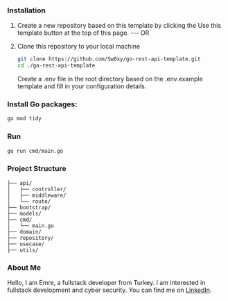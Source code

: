 ### Installation

1.  Create a new repository based on this template by clicking the Use this template button at the top of this page.
--- OR
2. Clone this repository to your local machine
    ```bash
    git clone https://github.com/Sw0xy/go-rest-api-template.git
    cd ./go-rest-api-template
    ```

    Create a .env file in the root directory based on the .env.example template and fill in your configuration details.

### Install Go packages:
```bash
go mod tidy
```


### Run 
```bash
go run cmd/main.go
```

### Project Structure
```
├── api/
│   ├── controller/
│   ├── middleware/
│   └── route/
├── bootstrap/
├── models/
├── cmd/
│   └── main.go
├── domain/
├── repository/
├── usecase/
├── utils/
```

### About Me

Hello, I am Emre, a fullstack developer from Turkey. I am interested in fullstack development and cyber security. You can find me on [LinkedIn](https://www.linkedin.com/in/ihsan-emre/).
